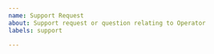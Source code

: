 ```yaml
---
name: Support Request
about: Support request or question relating to Operator
labels: support

---
```


<!--
GitHub may not the right place for support requests.

You can also post your question on the [Submariner
Slack](https://kubernetes.slack.com/archives/C010RJV694M) or the Submariner
[users](https://bit.ly/submariner-users) or
[developers](https://bit.ly/submariner-dev) mailing lists.

If the matter is security related, please disclose it privately to the
Submariner Owners: https://github.com/orgs/submariner-io/teams/submariner-core
-->
